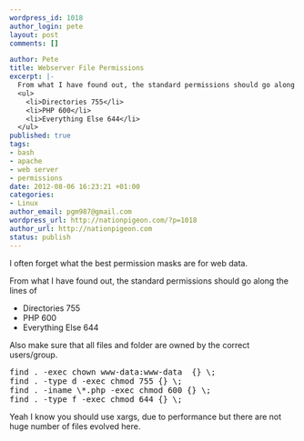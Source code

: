 ```yaml
--- 
wordpress_id: 1018
author_login: pete
layout: post
comments: []

author: Pete
title: Webserver File Permissions
excerpt: |-
  From what I have found out, the standard permissions should go along the lines of
  <ul>
  	<li>Directories 755</li>
  	<li>PHP 600</li>
  	<li>Everything Else 644</li>
  </ul>
published: true
tags: 
- bash
- apache
- web server
- permissions
date: 2012-08-06 16:23:21 +01:00
categories: 
- Linux
author_email: pgm987@gmail.com
wordpress_url: http://nationpigeon.com/?p=1018
author_url: http://nationpigeon.com
status: publish
---
```

I often forget what the best permission masks are for web data.

From what I have found out, the standard permissions should go along the lines of
<ul>
	<li>Directories 755</li>
	<li>PHP 600</li>
	<li>Everything Else 644</li>
</ul>
Also make sure that all files and folder are owned by the correct users/group.
<pre class="brush: bash">find . -exec chown www-data:www-data  {} \;
find . -type d -exec chmod 755 {} \;
find . -iname \*.php -exec chmod 600 {} \;
find . -type f -exec chmod 644 {} \;</pre>

Yeah I know you should use xargs, due to performance but there are not huge number of files evolved here.
